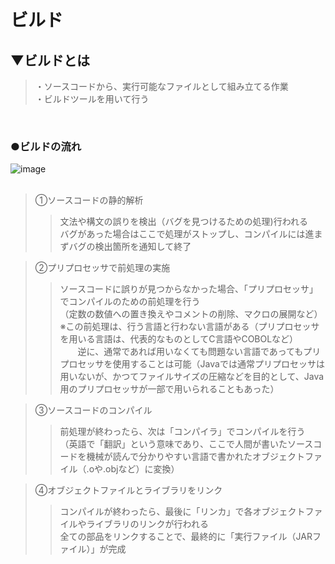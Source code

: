 # ビルド

## ▼ビルドとは
>・ソースコードから、実行可能なファイルとして組み立てる作業<br>
>・ビルドツールを用いて行う<br>
<br>

### ●ビルドの流れ
![image](https://user-images.githubusercontent.com/81621944/219926058-69b3451f-46e4-4ade-b945-a22ed65c9103.png)<br>
<br>
>①ソースコードの静的解析<br>
>>文法や構文の誤りを検出（バグを見つけるための処理)行われる<br>
>>バグがあった場合はここで処理がストップし、コンパイルには進まずバグの検出箇所を通知して終了<br>

>②プリプロセッサで前処理の実施<br>
>>ソースコードに誤りが見つからなかった場合、「プリプロセッサ」でコンパイルのための前処理を行う<br>
>>（定数の数値への置き換えやコメントの削除、マクロの展開など）<br>
>>※この前処理は、行う言語と行わない言語がある（プリプロセッサを用いる言語は、代表的なものとしてC言語やCOBOLなど）<br>
>>　　逆に、通常であれば用いなくても問題ない言語であってもプリプロセッサを使用することは可能（Javaでは通常プリプロセッサは用いないが、かつてファイルサイズの圧縮などを目的として、Java用のプリプロセッサが一部で用いられることもあった）

>③ソースコードのコンパイル<br>
>>前処理が終わったら、次は「コンパイラ」でコンパイルを行う<br>
>>（英語で「翻訳」という意味であり、ここで人間が書いたソースコードを機械が読んで分かりやすい言語で書かれたオブジェクトファイル（.oや.objなど）に変換）<br>

>④オブジェクトファイルとライブラリをリンク<br>
>>コンパイルが終わったら、最後に「リンカ」で各オブジェクトファイルやライブラリのリンクが行われる<br>
>>全ての部品をリンクすることで、最終的に「実行ファイル（JARファイル）」が完成<br>
<br>
